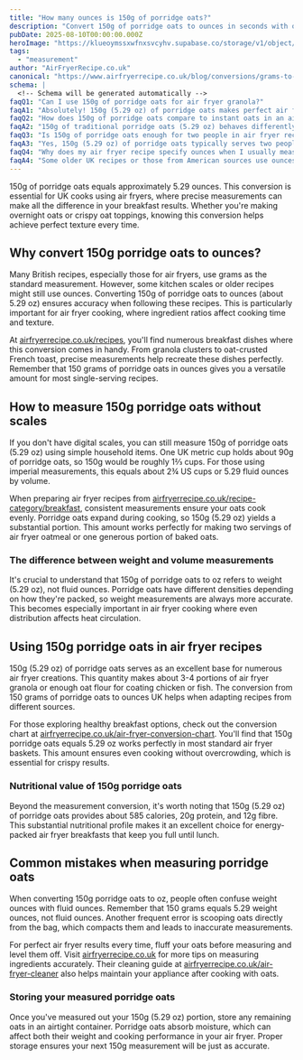 ```yaml
---
title: "How many ounces is 150g of porridge oats?"
description: "Convert 150g of porridge oats to ounces in seconds with our easy guide. Perfect for air fryer breakfast recipes!"
pubDate: 2025-08-10T00:00:00.000Z
heroImage: "https://klueoymssxwfnxsvcyhv.supabase.co/storage/v1/object/public/Shmucket/how-many-ounces-is-150g-of-porridge-oats.webp"
tags:
  - "measurement"
author: "AirFryerRecipe.co.uk"
canonical: "https://www.airfryerrecipe.co.uk/blog/conversions/grams-to-ounces/how-many-ounces-is-150g-of-porridge-oats"
schema: |
  <!-- Schema will be generated automatically -->
faqQ1: "Can I use 150g of porridge oats for air fryer granola?"
faqA1: "Absolutely! 150g (5.29 oz) of porridge oats makes perfect air fryer granola for 2-3 servings. Combine with honey, nuts and dried fruit, then air fry at 160°C for 10-12 minutes, stirring halfway. The oats crisp up beautifully while staying clustered together."
faqQ2: "How does 150g of porridge oats compare to instant oats in an air fryer?"
faqA2: "150g of traditional porridge oats (5.29 oz) behaves differently than instant oats in air fryer recipes. Porridge oats retain more texture and take slightly longer to cook, while instant oats soften quicker. For most air fryer applications, traditional porridge oats work better for crispy toppings or baked goods."
faqQ3: "Is 150g of porridge oats enough for two people in air fryer recipes?"
faqA3: "Yes, 150g (5.29 oz) of porridge oats typically serves two people in most air fryer breakfast recipes. This amount makes satisfying portions of baked oats, granola or oat pancakes. For heartier appetites, you might increase to 200g (7 oz) when cooking for two."
faqQ4: "Why does my air fryer recipe specify ounces when I usually measure in grams?"
faqA4: "Some older UK recipes or those from American sources use ounces rather than grams. Converting 150g to 5.29 oz ensures you're using the right amount in these recipes. Always check whether the ounces refer to weight or volume - for porridge oats, it's always weight ounces that matter in air fryer cooking."
---
```

<p>150g of porridge oats equals approximately 5.29 ounces. This conversion is essential for UK cooks using air fryers, where precise measurements can make all the difference in your breakfast results. Whether you're making overnight oats or crispy oat toppings, knowing this conversion helps achieve perfect texture every time.</p>

<h2>Why convert 150g porridge oats to ounces?</h2>
<p>Many British recipes, especially those for air fryers, use grams as the standard measurement. However, some kitchen scales or older recipes might still use ounces. Converting 150g of porridge oats to ounces (about 5.29 oz) ensures accuracy when following these recipes. This is particularly important for air fryer cooking, where ingredient ratios affect cooking time and texture.</p>
<p>At <a href=https://www.airfryerrecipe.co.uk/recipes>airfryerrecipe.co.uk/recipes</a>, you'll find numerous breakfast dishes where this conversion comes in handy. From granola clusters to oat-crusted French toast, precise measurements help recreate these dishes perfectly. Remember that 150 grams of porridge oats in ounces gives you a versatile amount for most single-serving recipes.</p>

<h2>How to measure 150g porridge oats without scales</h2>
<p>If you don't have digital scales, you can still measure 150g of porridge oats (5.29 oz) using simple household items. One UK metric cup holds about 90g of porridge oats, so 150g would be roughly 1⅔ cups. For those using imperial measurements, this equals about 2¾ US cups or 5.29 fluid ounces by volume.</p>
<p>When preparing air fryer recipes from <a href=https://www.airfryerrecipe.co.uk/recipe-category/breakfast>airfryerrecipe.co.uk/recipe-category/breakfast</a>, consistent measurements ensure your oats cook evenly. Porridge oats expand during cooking, so 150g (5.29 oz) yields a substantial portion. This amount works perfectly for making two servings of air fryer oatmeal or one generous portion of baked oats.</p>

<h3>The difference between weight and volume measurements</h3>
<p>It's crucial to understand that 150g of porridge oats to oz refers to weight (5.29 oz), not fluid ounces. Porridge oats have different densities depending on how they're packed, so weight measurements are always more accurate. This becomes especially important in air fryer cooking where even distribution affects heat circulation.</p>

<h2>Using 150g porridge oats in air fryer recipes</h2>
<p>150g (5.29 oz) of porridge oats serves as an excellent base for numerous air fryer creations. This quantity makes about 3-4 portions of air fryer granola or enough oat flour for coating chicken or fish. The conversion from 150 grams of porridge oats to ounces UK helps when adapting recipes from different sources.</p>
<p>For those exploring healthy breakfast options, check out the conversion chart at <a href=https://www.airfryerrecipe.co.uk/air-fryer-conversion-chart>airfryerrecipe.co.uk/air-fryer-conversion-chart</a>. You'll find that 150g porridge oats equals 5.29 oz works perfectly in most standard air fryer baskets. This amount ensures even cooking without overcrowding, which is essential for crispy results.</p>

<h3>Nutritional value of 150g porridge oats</h3>
<p>Beyond the measurement conversion, it's worth noting that 150g (5.29 oz) of porridge oats provides about 585 calories, 20g protein, and 12g fibre. This substantial nutritional profile makes it an excellent choice for energy-packed air fryer breakfasts that keep you full until lunch.</p>

<h2>Common mistakes when measuring porridge oats</h2>
<p>When converting 150g porridge oats to oz, people often confuse weight ounces with fluid ounces. Remember that 150 grams equals 5.29 weight ounces, not fluid ounces. Another frequent error is scooping oats directly from the bag, which compacts them and leads to inaccurate measurements.</p>
<p>For perfect air fryer results every time, fluff your oats before measuring and level them off. Visit <a href=https://www.airfryerrecipe.co.uk>airfryerrecipe.co.uk</a> for more tips on measuring ingredients accurately. Their cleaning guide at <a href=https://www.airfryerrecipe.co.uk/air-fryer-cleaner>airfryerrecipe.co.uk/air-fryer-cleaner</a> also helps maintain your appliance after cooking with oats.</p>

<h3>Storing your measured porridge oats</h3>
<p>Once you've measured out your 150g (5.29 oz) portion, store any remaining oats in an airtight container. Porridge oats absorb moisture, which can affect both their weight and cooking performance in your air fryer. Proper storage ensures your next 150g measurement will be just as accurate.</p>
